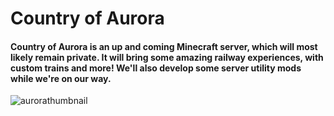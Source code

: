 # Country of Aurora
#### Country of Aurora is an up and coming Minecraft server, which will most likely remain private. It will bring some amazing railway experiences, with custom trains and more! We'll also develop some server utility mods while we're on our way.

![aurorathumbnail](https://github.com/Country-of-Aurora/.github/assets/52493784/6a5b4bab-c7c3-40e2-87d4-d7afab8744e6)
